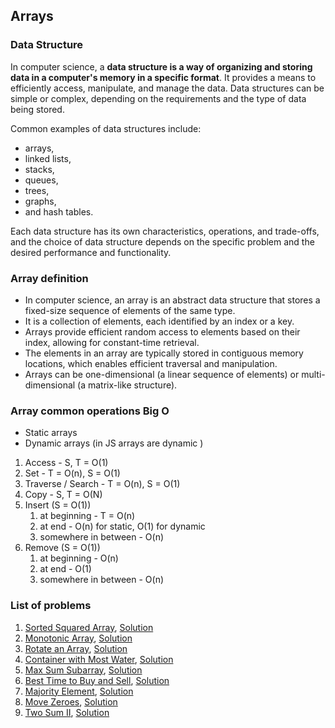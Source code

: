 ## Arrays

### Data Structure

In computer science, a **data structure is a way of organizing and storing data in a computer's memory in a specific format**.
It provides a means to efficiently access, manipulate, and manage the data. Data structures can be simple or complex, depending on the requirements and the type of data being stored.

Common examples of data structures include:

- arrays,
- linked lists,
- stacks,
- queues,
- trees,
- graphs,
- and hash tables.

Each data structure has its own characteristics, operations, and trade-offs, and the choice of data structure depends on the specific problem and the desired performance and functionality.

### Array definition

- In computer science, an array is an abstract data structure that stores a fixed-size sequence of elements of the same type.
- It is a collection of elements, each identified by an index or a key.
- Arrays provide efficient random access to elements based on their index, allowing for constant-time retrieval.
- The elements in an array are typically stored in contiguous memory locations, which enables efficient traversal and manipulation.
- Arrays can be one-dimensional (a linear sequence of elements) or multi-dimensional (a matrix-like structure).

### Array common operations Big O

- Static arrays
- Dynamic arrays (in JS arrays are dynamic )

1. Access - S, T = O(1)
2. Set - T = O(n), S = O(1)
3. Traverse / Search - T = O(n), S = O(1)
4. Copy - S, T = O(N)
5. Insert (S = O(1))
   1. at beginning - T = O(n)
   2. at end - O(n) for static, O(1) for dynamic
   3. somewhere in between - O(n)
6. Remove (S = O(1))
   1. at beginning - O(n)
   2. at end - O(1)
   3. somewhere in between - O(n)

### List of problems

1. [Sorted Squared Array](01-sorted-squared-array/question.md), [Solution](01-sorted-squared-array/arr-sorted-squared.ts)
2. [Monotonic Array](02-monotonic-array/question.md), [Solution](02-monotonic-array/is-monotonic-array.ts)
3. [Rotate an Array](03-rotate-array/question.md), [Solution](03-rotate-array/rotate-array.ts)
4. [Container with Most Water](04-container-with-most-water/question.md), [Solution](04-container-with-most-water/container-with-most-water.ts)
5. [Max Sum Subarray](05-max-sum-subarray/question.md), [Solution](05-max-sum-subarray/max-subarray.ts)
6. [Best Time to Buy and Sell](06-best-time-to-buy-and-sell/question.md), [Solution](06-best-time-to-buy-and-sell/max-profit.ts)
7. [Majority Element](07-majority-element/question.md), [Solution](07-majority-element/majority-element.ts)
8. [Move Zeroes](08-move-zeroes/question.md), [Solution](08-move-zeroes/moveZeroes.ts)
9. [Two Sum II](09-two-sum-2-input-arr-is-sorted/question.md), [Solution](09-two-sum-2-input-arr-is-sorted/two-sum.ts)
